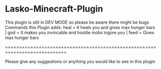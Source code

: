 # Lasko-Minecraft-Plugin
This plugin is still in DEV MODE so please be aware there might be bugs
Commands this Plugin adds:
heal = It heals you and gives max hunger bars |
god  = It makes you invincable and hostile mobs ingore you |
feed = Gives max hunger bars 

============================================================================

Please give any suggestions or anything you would like to see in this plugin
